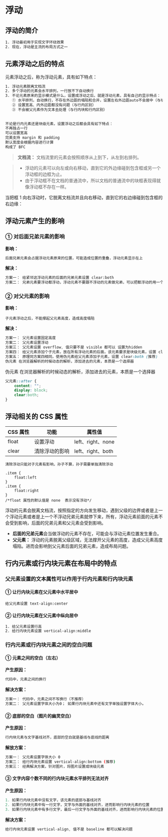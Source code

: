 # 浮动

## 浮动的简介

```sh
1. 浮动最初用于实现文字环绕效果
2. 现在，浮动是主流的布局方式之一
```

## 元素浮动之后的特点

元素浮动之后，称为浮动元素，具有如下特点：

```sh
1. 浮动元素脱离文档流
2. 多个浮动的元素会水平排列，一行放不下自动换行
3. 不论元素原来的显示模式是什么，设置成浮动之后，就是浮动元素，具有自己的显示特点：
   ① 水平排列，自动换行，不存在外边距的塌陷和合并，设置左右外边距auto不会居中（与块级区别）
   ② 设置宽高、内外边距都没有问题（与行内区别）
   ③ 不会被父元素作为文本去处理（与行内块和行内区别）
   
   
不论是行内元素还是块级元素，设置浮动之后都会具有如下特点：
不再独占一行
可以设置宽高
完美支持 margin 和 padding
默认宽度会根据内容进行计算
构成了 BFC
```

> **文档流：** 文档流里的元素会按照顺序从上到下，从左到右排列。

> - 浮动的元素可以向左或向右移动，直到它的外边缘碰到包含框或另一个浮动框的边框为止。
> - 由于浮动框不在文档的普通流中，所以文档的普通流中的块框表现得就像浮动框不存在一样。

当把框 1 向右浮动时，它脱离文档流并且向右移动，直到它的右边缘碰到包含框的右边缘：

## 浮动元素产生的影响

 ### ① 对后面兄弟元素的影响

**影响：**

```sh
后面兄弟元素会占据浮动元素原来的位置，可能造成位置的重叠，浮动元素显示在上
```

**解决：**

```sh
方案一： 给紧邻这浮动元素的后面的兄弟元素设置 clear:both
方案二： 兄弟元素要浮动都浮动，浮动元素不要跟不浮动的元素做兄弟，可以把都浮动的用一个div包起来，不浮动的做叔叔
```

### ② 对父元素的影响

**影响：**

```shell
子元素浮动之后，不能撑起父元素高度，造成高度塌陷
```

**解决：**

```css
方案一： 父元素设置固定高度
方案二： 父元素设置浮动
方案三： 父元素设置 overflow, 值只要不是 visible 都可以 设置为hidden
方案四： 给父元素添加个子元素，放在所有浮动元素的后面，该元素要求是块级元素，设置 clear:both
方案五： 原理同方案四相同，使用伪元素给父元素添加子元素，设置 clear:both (推荐)
伪元素 在浏览器解析的时候动态的解析，添加进去的元素，本质是一个选择器
```

伪元素 在浏览器解析的时候动态的解析，添加进去的元素，本质是一个选择器

```css
父元素::after {
    content: "";
    display: block;
    clear:both;
}
```

## 浮动相关的 CSS 属性

| CSS 属性 | 功能           | 属性值            |
| -------- | -------------- | ----------------- |
| float    | 设置浮动       | left、right、none |
| clear    | 清除浮动的影响 | left、right、both |

`清除浮动只能对子元素有影响，孙子不算，孙子需要单独清除浮动`

```shell
.item {
    float:left
}
.item {
    float:right
}
/*float 属性的默认值是 none  表示没有浮动*/
```

浮动的元素会脱离文档流，按照指定的方向发生移动，遇到父级的边界或者是上一个浮动元素或者是上一个不浮动兄弟元素就停下来，所有，浮动元素前面的元素不会受到影响，后面的兄弟元素和父元素会受到影响。

- **后面的兄弟元素**会当做浮动的元素不存在，可能会与浮动元素位置发生重合。
- **父元素：** 浮动的元素脱离父级区域，无法撑开父元素的高度，造成父元素高度塌陷。进而会影响到父元素后面的兄弟元素，造成布局问题。

## 行内元素或行内块元素在布局中的特点

### 父元素设置的文本属性可以作用于行内元素和行内块元素

#### ① 让行内块元素在父元素中水平居中

```shell
给父元素设置 text-align:center
```

#### ② 让行内块元素在父元素中纵向居中

```sh
1. 给父元素设置行高
2. 给行内块元素设置 vertical-align:middle
```

### 行内元素或行内块元素之间的空白问题

#### ① 元素之间的空白（左右）

**产生原因：**

```sh
代码中，元素之间的换行
```

**解决方案：**

```sh
方案一： 代码中，元素之间不写换行（不推荐）
方案二： 父元素设置字体大小为0； 如果行内块元素中还有文字单独设置字体大小。
```

#### ② 底部的空白（图片的幽灵空白）

**产生原因：**

```sh
行内块元素与文字基线对齐，底部的空白就是基线与底线的距离
```

**解放方案：**

```sh
方案一： 父元素设置字体大小 0
方案二： 给行内块元素设置 vertical-align:bottom (推荐)
方案三： 经典解决方案，针对图片，将图片设置成块级元素
```

#### ③ 文字内容个数不同的行内块元素水平排列无法对齐

**产生原因：**

```js
1. 如果行内块元素中没有文字，该元素的底部与基线对齐
2. 如果行内块元素中有一行文字，文字与外面的基线对齐，进而影响行内块元素的位置
3. 如果行内块元素中有多行文字，最后一行文字与外面的基线对齐，进而影响行内块元素的位置
```

**解决方案：**

```js
给行内块元素设置 vertical-align, 值不是 baseline 都可以解决问题
```
